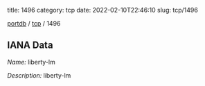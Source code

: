 title: 1496
category: tcp
date: 2022-02-10T22:46:10
slug: tcp/1496

[portdb](/) / [tcp](/category/tcp.html) / 1496


## IANA Data

_Name:_ liberty-lm

_Description:_ liberty-lm

